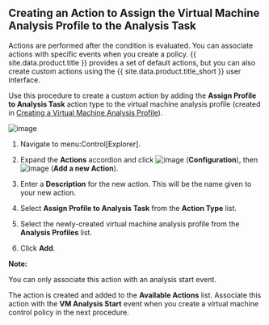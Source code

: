 ## Creating an Action to Assign the Virtual Machine Analysis Profile to the Analysis Task

Actions are performed after the condition is evaluated. You can
associate actions with specific events when you create a policy.
{{ site.data.product.title }} provides a set of default actions, but you can also
create custom actions using the {{ site.data.product.title_short }} user interface.

Use this procedure to create a custom action by adding the **Assign
Profile to Analysis Task** action type to the virtual machine analysis
profile (created in [Creating a Virtual Machine Analysis Profile](#creating-a-virtual-machine-analysis-profile)).

![image](../images/create-custom-action.png)

1.  Navigate to menu:Control\[Explorer\].

2.  Expand the **Actions** accordion and click
    ![image](../images/1847.png) (**Configuration**), then
    ![image](../images/1862.png) (**Add a new Action**).

3.  Enter a **Description** for the new action. This will be the name
    given to your new action.

4.  Select **Assign Profile to Analysis Task** from the **Action Type**
    list.

5.  Select the newly-created virtual machine analysis profile from the
    **Analysis Profiles** list.

6.  Click **Add**.

**Note:**

You can only associate this action with an analysis start event.

</div>

The action is created and added to the **Available Actions** list.
Associate this action with the **VM Analysis Start** event when you
create a virtual machine control policy in the next procedure.
